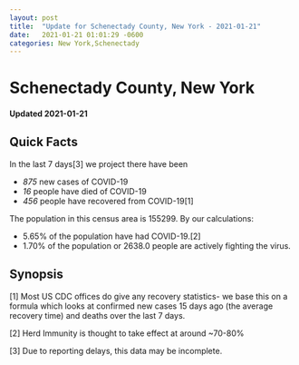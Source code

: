 ```yaml
---
layout: post
title:  "Update for Schenectady County, New York - 2021-01-21"
date:   2021-01-21 01:01:29 -0600
categories: New York,Schenectady
---
```


# Schenectady County, New York
#### Updated 2021-01-21

## Quick Facts

In the last 7 days[3] we project there have been
- *875* new cases of COVID-19
- *16* people have died of COVID-19
- *456* people have recovered from COVID-19[1]

The population in this census area is 155299. By our calculations:
- 5.65% of the population have had COVID-19.[2]
- 1.70% of the population or 2638.0 people are actively fighting the virus.

## Synopsis




[1] Most US CDC offices do give any recovery statistics- we base this on a formula which looks at confirmed new cases
15 days ago (the average recovery time) and deaths over the last 7 days.

[2] Herd Immunity is thought to take effect at around ~70-80%

[3] Due to reporting delays, this data may be incomplete.
 
    